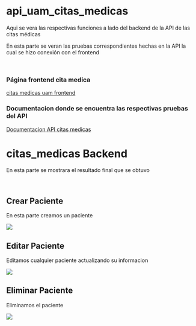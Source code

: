 # api_uam_citas_medicas
Aqui se vera las respectivas funciones a lado del backend de la API de las citas médicas
<p>En esta parte se veran las pruebas correspondientes hechas en la API la cual se hizo conexión con el frontend</p>
<br>
<h3>Página frontend cita medica</h3>
<a href="https://github.com/miguelapol/citas_medicas_uam">citas medicas uam frontend</a>
<br>
<h3>Documentacion donde se encuentra las respectivas pruebas del API</h3>
<a href="https://documenter.getpostman.com/view/20568780/Uyr7GHr2#ebdfc588-971d-45b8-8474-1c05bdb265a0">Documentacion API citas medicas </a>
<br>
<h1>citas_medicas Backend</h1>
<p>En esta parte se mostrara el resultado final que se obtuvo</p>
<br>
<h2>Crear Paciente</h2>
<p> En esta parte creamos un paciente</p>
<img src="https://user-images.githubusercontent.com/33709574/167510379-e00af8c9-ffb0-4aa7-9ece-83fc39331d6f.gif">
<h2>Editar Paciente</h2>
<p> Editamos cualquier paciente actualizando su informacion</p>
<img src="https://user-images.githubusercontent.com/33709574/167511050-4de6e152-2a63-4aff-b691-0c0b255e4452.gif">
<h2>Eliminar Paciente</h2>
<p>Eliminamos el paciente</p>
<img src="https://user-images.githubusercontent.com/33709574/167511312-f2798cfb-36fa-48c4-8886-a4de0dce07bd.gif">


